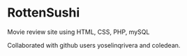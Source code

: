 # RottenSushi
Movie review site using HTML, CSS, PHP, mySQL 

Collaborated with github users yoselinqrivera and coledean.
